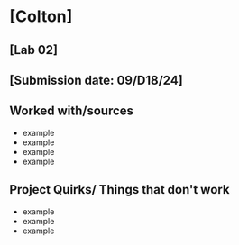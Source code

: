 # [Colton]
## [Lab 02]
## [Submission date: 09/D18/24]
## Worked with/sources 
* example
* example
* example
* example
## Project Quirks/ Things that don't work
* example
* example
* example
